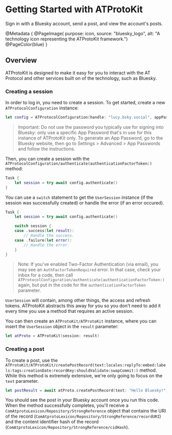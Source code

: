 # Getting Started with ATProtoKit

Sign in with a Bluesky account, send a post, and view the account's posts.

@Metadata {
    @PageImage(
        purpose: icon, 
        source: "bluesky_logo", 
        alt: "A technology icon representing the ATProtoKit framework.")
    @PageColor(blue)
}

## Overview

ATProtoKit is designed to make it easy for you to interact with the AT Protocol and other services built on of the technology, such as Bluesky. 

### Creating a session

In order to log in, you need to create a session. To get started, create a new ``ATProtocolConfiguration`` instance:

```swift
let config = ATProtocolConfiguration(handle: "lucy.bsky.social", appPassword: "g8DBhaj-948uBho-Zh6c8Wl")
```
 
> Important: Do not use the password you typically use for signing into Bluesky: only use a specific App Password that's in use for this instance of ATProtoKit only. To generate an App Password, go to the Bluesky website, then go to Settings > Advanced > App Passwords and follow the instructions.

Then, you can create a session with the ``ATProtocolConfiguration/authenticate(authenticationFactorToken:)`` method:

```swift
Task {
    let session = try await config.authenticate()
}
```

You can use a `switch` statement to get the ``UserSession`` instance (if the session was successfully created) or handle the error (if an error occured).

```swift
Task {
    let session = try await config.authenticate()

    switch session {
    case .success(let result):
        // Handle the success.
    case .failure(let error):
        // Handle the error.
    }
}
```

> Note: If you've enabled Two-Factor Authentication (via email), you may see an `AuthFactorTokenRequired` error. In that case, check your inbox for a code, then call ``ATProtocolConfiguration/authenticate(authenticationFactorToken:)`` again, but put in the code for the `authenticationFactorToken` parameter.

``UserSession`` will contain, among other things, the access and refresh tokens. ATProtoKit abstracts this away for you so you don't need to add it every time you use a method that requires an active session.

You can then create an ``ATProtoKit/ATProtoKit`` instance, where you can insert the ``UserSession`` object in the `result` parameter:

```swift
let atProto = ATProtoKit(session: result)
```

### Creating a post
To create a post, use the ``ATProtoKit/ATProtoKit/createPostRecord(text:locales:replyTo:embed:labels:tags:creationDate:recordKey:shouldValidate:swapCommit:)`` method. While this method is extremely extensive, we're only going to focus on the `text` parameter.

```swift
let postResult = await atProto.createPostRecord(text: "Hello Bluesky!")
```

You should see the post in your Bluesky account once you run this code. When the method successfully completes, you'll receive a ``ComAtprotoLexicon/Repository/StrongReference`` object that contains the URI of the record (``ComAtprotoLexicon/Repository/StrongReference/recordURI``) and the content identifier hash of the record (``ComAtprotoLexicon/Repository/StrongReference/cidHash``).

